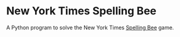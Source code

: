 # New York Times Spelling Bee
A Python program to solve the New York Times [Spelling Bee](https://www.nytimes.com/puzzles/spelling-bee) game.
